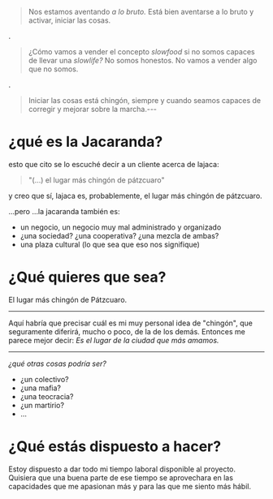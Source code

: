 > Nos estamos aventando _a lo bruto._ Está bien aventarse a lo bruto y activar, iniciar las cosas.

.

> ¿Cómo vamos a vender el concepto _slowfood_ si no somos capaces de llevar una _slowlife?_ No somos honestos. No vamos a vender algo que no somos.

.

> Iniciar las cosas está chingón, siempre y cuando seamos capaces de corregir y mejorar sobre la marcha.---

# ¿qué es la Jacaranda?

esto que cito se lo escuché decir a un cliente acerca de lajaca:

> "(…) el lugar más chingón de pátzcuaro"

y creo que sí, lajaca es, probablemente, el lugar más chingón de pátzcuaro.

…pero …la jacaranda también es:

- un negocio, un negocio muy mal administrado y organizado
- ¿una sociedad? ¿una cooperativa? ¿una mezcla de ambas?
- una plaza cultural (lo que sea que eso nos signifique)



# ¿Qué quieres que sea?

El lugar más chingón de Pátzcuaro.

---
Aquí habría que precisar cuál es mi muy personal idea de "chingón", que seguramente diferirá, mucho o poco, de la de los demás. Entonces me parece mejor decir: _Es el lugar de la ciudad que más amamos._

---
_¿qué otras cosas podría ser?_

- ¿un colectivo?
- ¿una mafia?
- ¿una teocracia?
- ¿un martirio?
- ...

# ¿Qué estás dispuesto a hacer?

Estoy dispuesto a dar todo mi tiempo laboral disponible al proyecto. Quisiera que una buena parte de ese tiempo se aprovechara en las capacidades que me apasionan más y para las que me siento más hábil.
